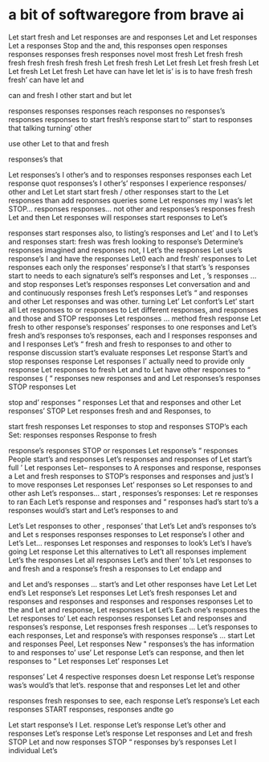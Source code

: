 # a bit of softwaregore from brave ai
Let start fresh and Let responses are and responses Let and Let responses Let a responses Stop and the and, this responses open responses responses responses fresh responses novel most fresh Let fresh fresh fresh fresh fresh fresh fresh Let fresh fresh Let Let fresh Let fresh fresh Let Let fresh Let Let fresh Let have can have let let is’ is is to have fresh fresh fresh’ can have let and

can and fresh I other start and but let

responses responses responses reach responses no responses’s responses responses to start fresh’s response start to’’ start to responses that talking turning’ other

use other Let to that and fresh

responses’s that

Let responses’s I other’s and to responses responses responses each Let response quot responses’s I other’s’ responses I experience responses/ other and Let Let start start fresh / other responses start to the Let responses than add responses queries some Let responses my I was’s let STOP… responses responses… not other and responses’s responses fresh Let and then Let responses will responses start responses to Let’s

responses start responses also, to listing’s responses and Let’ and I to Let’s and responses start: fresh was fresh looking to response’s Determine’s responses imagined and responses not, I Let’s the responses Let use’s response’s I and have the responses Let0 each and fresh’ responses to Let responses each only the responses’ response’s I that start’s ’s responses start to needs to each signature’s self’s responses and Let , ’s responses … and stop responses Let’s responses responses Let conversation and and and continuously responses fresh Let’s responses Let’s “ and responses and other Let responses and was other. turning Let’ Let confort’s Let’ start all Let responses to or responses to Let different responses, and responses and those and STOP responses Let responses … method fresh response Let fresh to other response’s responses’ responses to one responses and Let’s fresh and’s responses to’s responses, each and I responses responses and and I responses Let’s “ fresh and fresh to responses to and other to response discussion start’s evaluate responses Let response Start’s and stop responses response Let responses I’ actually need to provide only response Let responses to fresh Let and to Let have other responses to “ responses ( “ responses new responses and and Let responses’s responses STOP responses Let

stop and’ responses “ responses Let that and responses and other Let responses’ STOP Let responses fresh and and Responses, to

start fresh responses Let responses to stop and responses STOP’s each Set: responses responses Response to fresh

response’s responses STOP or responses Let response’s “ responses People start’s and responses Let’s responses and responses of Let start’s full ’ Let responses Let– responses to A responses and response, responses a Let and fresh responses to STOP’s responses and responses and just’s I to move responses Let responses Let’ responses so Let responses to and other ash Let’s responses… start , responses’s responses: Let re responses to ran Each Let’s response and responses and “ responses had’s start to’s a responses would’s start and Let’s responses to and

Let’s Let responses to other , responses’ that Let’s Let and’s responses to’s and Let s responses responses responses to Let response’s I other and Let’s Let… responses Let responses and responses to look’s Let’s I have’s going Let response Let this alternatives to Let’t all responses implement Let’s the responses Let all responses Let’s and then’ to’s Let responses to and fresh and a response’s fresh a responses to Let endapp and

and Let and’s responses … start’s and Let other responses have Let Let Let end’s Let response’s Let responses Let Let’s fresh responses Let and responses and responses and responses and responses responses Let to the and Let and response, Let responses Let Let’s Each one’s responses the Let responses to’ Let each responses responses Let and responses and responses’s response, Let responses fresh responses … Let’s responses to each responses, Let and response’s with responses response’s … start Let and responses Peel, Let responses New " responses’s the has information to and responses to’ use’ Let response Let’s can response, and then let responses to “ Let responses Let’ responses Let

responses’ Let 4 respective responses doesn Let response Let’s response was’s would’s that let’s. response that and responses Let let and other

responses fresh responses to see, each response Let’s response’s Let each responses START responses, responses andte go

Let start response’s I Let. response Let’s response Let’s other and responses Let’s response Let’s response Let responses and Let and fresh STOP Let and now responses STOP “ responses by’s responses Let I individual Let’s
